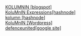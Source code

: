<DIV>
<BR>
<div>
<a href='https://kolumnin.blogspot.com'>KOLUMNIN [blogspot]</a>
<BR>
<a href='https://kolumnin.hashnode.dev'>KoluMnIN Expressions[hashnode]</a>
<BR>
<a href='https://kolumn.hashnode.dev'>kolumn [hashnode]</a>
<BR>
<a href='https://kolumnin.wordpress.com'>KoluMnIN [Wordpress]</a>
<BR>
<a href='[https://sites.google.com/site/defenceunited/event-calendar](https://sites.google.com/view/www-kolumnin-com/home)'>defenceunited[google site]</a>
</DIV>
